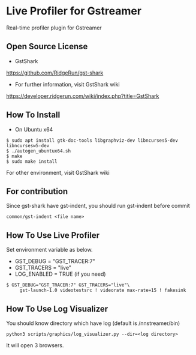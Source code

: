 # Live Profiler for Gstreamer
Real-time profiler plugin for Gstreamer

## Open Source License
- GstShark

https://github.com/RidgeRun/gst-shark

- For further information, visit GstShark wiki

https://developer.ridgerun.com/wiki/index.php?title=GstShark

## How To Install
- On Ubuntu x64
```console
$ sudo apt install gtk-doc-tools libgraphviz-dev libncurses5-dev libncursesw5-dev
$ ./autogen_ubuntux64.sh
$ make
$ sudo make install
```
For other environment, visit GstShark wiki

## For contribution
Since gst-shark have gst-indent, you should run gst-indent before commit
```
common/gst-indent <file name>
```

## How To Use Live Profiler
Set environment variable as below.
- GST_DEBUG = "GST_TRACER:7"
- GST_TRACERS = "live"
- LOG_ENABLED = TRUE (if you need)
```console
$ GST_DEBUG="GST_TRACER:7" GST_TRACERS="live"\
     gst-launch-1.0 videotestsrc ! videorate max-rate=15 ! fakesink
```

## How To Use Log Visualizer
You should know directory which have log (default is /nnstreamer/bin)
```
python3 scripts/graphics/log_visualizer.py --dir=<log directory>
```
It will open 3 browsers.

